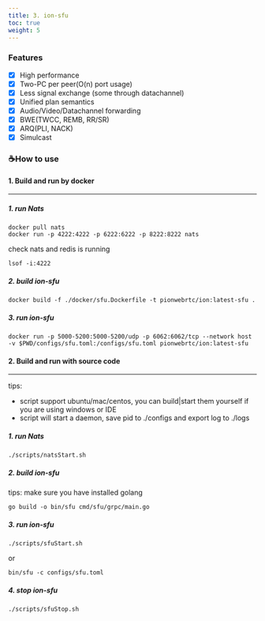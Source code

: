 ```yaml
---
title: 3. ion-sfu
toc: true
weight: 5
---
```

### Features

- [x] High performance
- [x] Two-PC per peer(O(n) port usage)
- [x] Less signal exchange (some through datachannel)
- [x] Unified plan semantics
- [x] Audio/Video/Datachannel forwarding
- [x] BWE(TWCC, REMB, RR/SR)
- [x] ARQ(PLI, NACK)
- [x] Simulcast

### ☕️How to use

#### 1. Build and run by docker
---

##### 1. run Nats
```
docker pull nats
docker run -p 4222:4222 -p 6222:6222 -p 8222:8222 nats

```
check nats and redis is running
```
lsof -i:4222
```
##### 2. build ion-sfu

```
docker build -f ./docker/sfu.Dockerfile -t pionwebrtc/ion:latest-sfu .
```

##### 3. run ion-sfu
```
docker run -p 5000-5200:5000-5200/udp -p 6062:6062/tcp --network host -v $PWD/configs/sfu.toml:/configs/sfu.toml pionwebrtc/ion:latest-sfu
```

#### 2. Build and run with source code
---

tips: 
* script support ubuntu/mac/centos, you can build|start them yourself if you are using windows or IDE 
* script will start a daemon, save pid to ./configs and export log to ./logs

##### 1. run Nats
```
./scripts/natsStart.sh
```
##### 2. build ion-sfu
tips: make sure you have installed golang
```
go build -o bin/sfu cmd/sfu/grpc/main.go
```
##### 3. run ion-sfu
```
./scripts/sfuStart.sh
```
or
```
bin/sfu -c configs/sfu.toml
```
##### 4. stop ion-sfu
```
./scripts/sfuStop.sh
```

